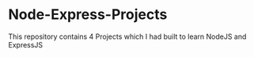 # Node-Express-Projects
This repository contains 4 Projects which I had built to learn NodeJS and ExpressJS
